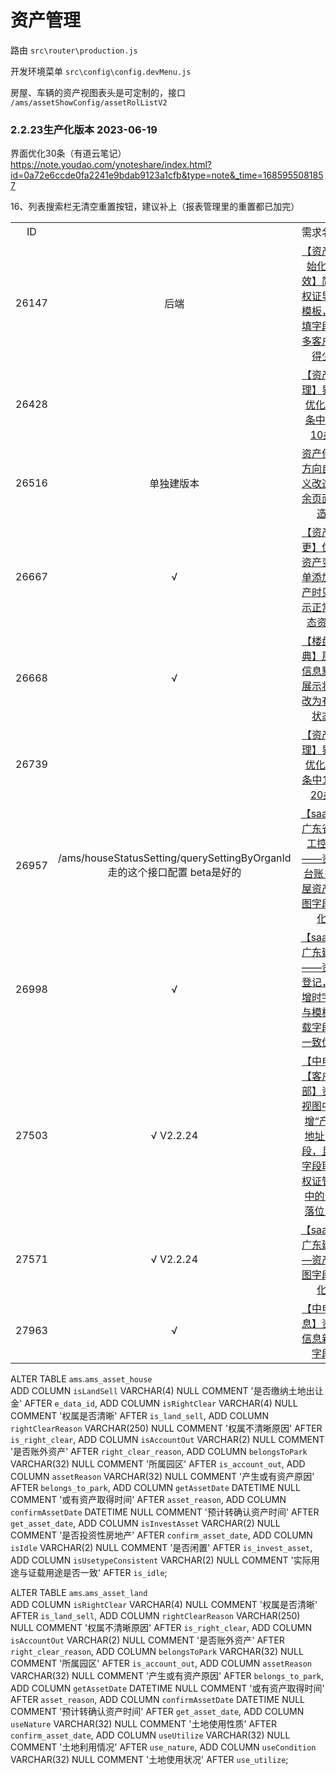 # 资产管理

路由 `src\router\production.js`

开发环境菜单 `src\config\config.devMenu.js`



房屋、车辆的资产视图表头是可定制的，接口 `/ams/assetShowConfig/assetRolListV2`



### 2.2.23生产化版本  2023-06-19

界面优化30条（有道云笔记） https://note.youdao.com/ynoteshare/index.html?id=0a72e6ccde0fa2241e9bdab9123a1cfb&type=note&_time=1685955081857

16、列表搜索栏无清空重置按钮，建议补上（报表管理里的重置都已加完）




|       |                                                              |                                                              |
| :---: | :----------------------------------------------------------: | :----------------------------------------------------------: |
|  ID   |                                                              |                           需求名称                           |
| 26147 |                             后端                             | [【资产初始化提效】简化权证导入模板，必填字段很多客户用得少](https://pm.uhomecp.com/index.php?m=story&f=view&storyID=26147&onlybody=yes) |
| 26428 |                                                              | [【资产管理】界面优化30条中1-10条](https://pm.uhomecp.com/index.php?m=story&f=view&storyID=26428&onlybody=yes) |
| 26516 |                          单独建版本                          | [资产使用方向自定义改造剩余页面改造](https://pm.uhomecp.com/index.php?m=story&f=view&storyID=26516&onlybody=yes) |
| 26667 |                              √                               | [【资产变更】优化资产变更单添加资产时只显示正常状态资产](https://pm.uhomecp.com/index.php?m=story&f=view&storyID=26667&onlybody=yes) |
| 26668 |                              √                               | [【楼盘字典】房间信息默认展示状态改为有效状态](https://pm.uhomecp.com/index.php?m=story&f=view&storyID=26668&onlybody=yes) |
| 26739 |                                                              | [【资产管理】界面优化30条中11-20条](https://pm.uhomecp.com/index.php?m=story&f=view&storyID=26739&onlybody=yes) |
| 26957 | /ams/houseStatusSetting/querySettingByOrganId<br />走的这个接口配置  beta是好的 | [【saas】广东省建工控股——资产台账-房屋资产视图字段优化](https://pm.uhomecp.com/index.php?m=story&f=view&storyID=26957&onlybody=yes) |
| 26998 |                              √                               | [【saas】广东建工——资产登记，新增时字段与模板下载字段不一致优化](https://pm.uhomecp.com/index.php?m=story&f=view&storyID=26998&onlybody=yes) |
| 27503 |                         √    V2.2.24                         | [【中电】【客户一部】资产视图中新增“产权地址”字段，且该字段取自权证管理中的“坐落位置”](https://pm.uhomecp.com/index.php?m=story&f=view&storyID=27503&onlybody=yes) |
| 27571 |                         √    V2.2.24                         | [【saas】广东建工—资产地图字段优化](https://pm.uhomecp.com/index.php?m=story&f=view&storyID=27571&onlybody=yes) |
| 27963 |                              √                               | [【中电信息】资产信息新增字段](https://pm.uhomecp.com/index.php?m=story&f=view&storyID=27963&onlybody=yes) |

ALTER TABLE `ams`.`ams_asset_house`  
 ADD COLUMN `isLandSell` VARCHAR(4) NULL COMMENT '是否缴纳土地出让金' AFTER `e_data_id`,
 ADD COLUMN `isRightClear` VARCHAR(4) NULL  COMMENT '权属是否清晰' AFTER `is_land_sell`,
 ADD COLUMN `rightClearReason` VARCHAR(250) NULL  COMMENT '权属不清晰原因' AFTER `is_right_clear`,
 ADD COLUMN `isAccountOut` VARCHAR(2) NULL  COMMENT '是否账外资产' AFTER `right_clear_reason`,
 ADD COLUMN `belongsToPark` VARCHAR(32) NULL  COMMENT '所属园区' AFTER `is_account_out`,
 ADD COLUMN `assetReason` VARCHAR(32) NULL  COMMENT '产生或有资产原因' AFTER `belongs_to_park`,
 ADD COLUMN `getAssetDate` DATETIME NULL  COMMENT '或有资产取得时间' AFTER `asset_reason`,
 ADD COLUMN `confirmAssetDate` DATETIME NULL  COMMENT '预计转确认资产时间' AFTER `get_asset_date`,
 ADD COLUMN `isInvestAsset` VARCHAR(2) NULL  COMMENT '是否投资性房地产' AFTER `confirm_asset_date`,
 ADD COLUMN `isIdle` VARCHAR(2) NULL  COMMENT '是否闲置' AFTER `is_invest_asset`,
 ADD COLUMN `isUsetypeConsistent` VARCHAR(2) NULL  COMMENT '实际用途与证载用途是否一致' AFTER `is_idle`;

ALTER TABLE `ams`.`ams_asset_land`  
 ADD COLUMN `isRightClear` VARCHAR(4) NULL  COMMENT '权属是否清晰' AFTER `is_land_sell`,
 ADD COLUMN `rightClearReason` VARCHAR(250) NULL  COMMENT '权属不清晰原因' AFTER `is_right_clear`,
 ADD COLUMN `isAccountOut` VARCHAR(2) NULL  COMMENT '是否账外资产' AFTER `right_clear_reason`,
 ADD COLUMN `belongsToPark` VARCHAR(32) NULL  COMMENT '所属园区' AFTER `is_account_out`,
 ADD COLUMN `assetReason` VARCHAR(32) NULL  COMMENT '产生或有资产原因' AFTER `belongs_to_park`,
 ADD COLUMN `getAssetDate` DATETIME NULL  COMMENT '或有资产取得时间' AFTER `asset_reason`,
 ADD COLUMN `confirmAssetDate` DATETIME NULL  COMMENT '预计转确认资产时间' AFTER `get_asset_date`,
 ADD COLUMN `useNature` VARCHAR(32) NULL  COMMENT '土地使用性质' AFTER `confirm_asset_date`,
 ADD COLUMN `useUtilize` VARCHAR(32) NULL  COMMENT '土地利用情况' AFTER `use_nature`,
 ADD COLUMN `useCondition` VARCHAR(32) NULL  COMMENT '土地使用状况' AFTER `use_utilize`;